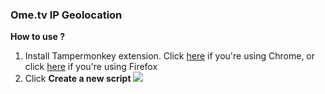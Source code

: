 ### Ome.tv IP Geolocation

**How to use ?**

1. Install Tampermonkey extension. Click [here](https://chrome.google.com/webstore/detail/tampermonkey/dhdgffkkebhmkfjojejmpbldmpobfkfo?hl=id) if you're using Chrome, or click [here](https://addons.mozilla.org/id/firefox/addon/tampermonkey/) if you're using Firefox
2. Click **Create a new script**
![](Image)
